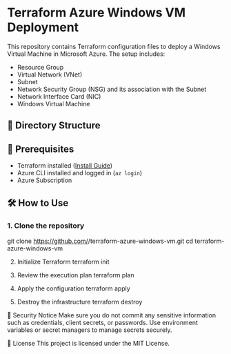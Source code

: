 # Terraform Azure Windows VM Deployment

This repository contains Terraform configuration files to deploy a Windows Virtual Machine in Microsoft Azure. The setup includes:

- Resource Group
- Virtual Network (VNet)
- Subnet
- Network Security Group (NSG) and its association with the Subnet
- Network Interface Card (NIC)
- Windows Virtual Machine

## 📁 Directory Structure


## 🚀 Prerequisites

- Terraform installed ([Install Guide](https://developer.hashicorp.com/terraform/downloads))
- Azure CLI installed and logged in (`az login`)
- Azure Subscription

## 🛠️ How to Use

### 1. Clone the repository

git clone https://github.com/<your-username>/terraform-azure-windows-vm.git
cd terraform-azure-windows-vm

2. Initialize Terraform
terraform init

3. Review the execution plan
terraform plan

4. Apply the configuration
terraform apply

5. Destroy the infrastructure
terraform destroy

🔐 Security Notice
Make sure you do not commit any sensitive information such as credentials, client secrets, or passwords. Use environment variables or secret managers to manage secrets securely.

📄 License
This project is licensed under the MIT License.

